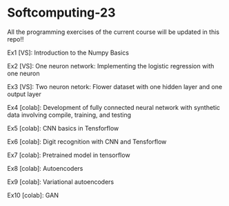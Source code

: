 # Softcomputing-23
All the programming exercises of the current course will be updated in this repo!!

Ex1 [VS]: Introduction to the Numpy Basics

Ex2 [VS]: One neuron network: Implementing the logistic regression with one neuron

Ex3 [VS]: Two neuron netork: Flower dataset with one hidden layer and one output layer

Ex4 [colab]: Development of fully connected neural network with synthetic data involving compile, training, and testing

Ex5 [colab]: CNN basics in Tensforflow

Ex6 [colab]: Digit recognition with CNN and Tensforflow

Ex7 [colab]: Pretrained model in tensorflow

Ex8 [colab]: Autoencoders

Ex9 [colab]: Variational autoencoders

Ex10 [colab]: GAN
